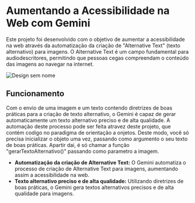 # Aumentando a Acessibilidade na Web com Gemini

Este projeto foi desenvolvido com o objetivo de aumentar a acessibilidade na web através da automatização da criação de "Alternative Text" (texto alternativo) para imagens. O Alternative Text é um campo fundamental para audiodescritores, permitindo que pessoas cegas compreendam o conteúdo das imagens ao navegar na internet.
 
![Design sem nome](https://github.com/Fernandoakafox/transformToAlternativeText/assets/124198375/e889b03e-86cd-4b2c-b698-638e01b4664d)

## Funcionamento
Com o envio de uma imagem e um texto contendo diretrizes de boas práticas para a criação de texto alternativo, o Gemini é capaz de gerar automaticamente um texto alternativo preciso e de alta qualidade. A automação deste processo pode ser feita atravez deste projeto, que contém codigo no paradigma de orientação a onjetos. Deste modo, você só precisa inicializar o objeto uma vez, passando como argumento o seu texto de boas práticas. Apartir dai, é só chamar a função "gerarTextoAlternativo()" passando como parametro a imagem.


- **Automatização da criação de Alternative Text:** O Gemini automatiza o processo de criação de Alternative Text para imagens, aumentando assim a acessibilidade na web.
- **Texto alternativo preciso e de alta qualidade:** Utilizando diretrizes de boas práticas, o Gemini gera textos alternativos precisos e de alta qualidade para imagens.

